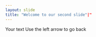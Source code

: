 ```yaml
---
layout: slide
title: "Welcome to our second slide"|"
---
```

Your text
Use the left arrow to go back
